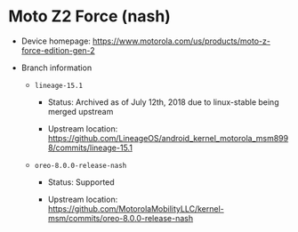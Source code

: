 # Moto Z2 Force (nash)

* Device homepage: https://www.motorola.com/us/products/moto-z-force-edition-gen-2

* Branch information

  * `lineage-15.1`

    * Status: Archived as of July 12th, 2018 due to linux-stable being merged upstream

    * Upstream location: https://github.com/LineageOS/android_kernel_motorola_msm8998/commits/lineage-15.1

  * `oreo-8.0.0-release-nash`

    * Status: Supported

    * Upstream location: https://github.com/MotorolaMobilityLLC/kernel-msm/commits/oreo-8.0.0-release-nash
